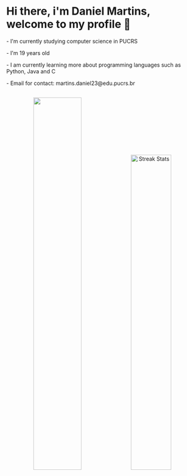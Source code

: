 <h1> Hi there, i'm Daniel Martins, welcome to my profile 👋 </h1>

<p> - I'm currently studying computer science in PUCRS </p>
<p> - I'm 19 years old  </p>
<p> - I am currently learning more about programming languages ​​such as Python, Java and C </p>
<p> - Email for contact: martins.daniel23@edu.pucrs.br </p>

<h2> </h2>
<div align= "center">
  <img width= "50%"src="https://github-readme-stats.vercel.app/api/top-langs?username=Daniel-C-Martins&hide_title=false&layout=compact&card_width=320&langs_count=12&theme=onedark&hide_border=true&order=2"/>
  <img width="46%" alt="Streak Stats" src="https://github-readme-streak-stats.herokuapp.com/?user=Daniel-C-Martins&theme=onedark&hide_border=true"/>
</div>




